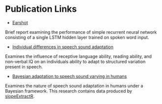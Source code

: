 # Publication Links

- [Earshot](https://onlinelibrary.wiley.com/doi/pdf/10.1111/cogs.12823?casa_token=YYgCu2LbSeMAAAAA%3Avn27gWeherB14xvgfPe-VBXbV9YNQIuI-0aN2kUWWBwz2gfub8TpYzLGdF-gvKPipySTkTUxfVmDbA)

Brief report examining the performance of simple recurrent neural network consisting of a single LSTM hidden layer trained on spoken word input.

- [Individual differences in speech sound adaptation](https://pubs.asha.org/doi/abs/10.1044/2019_JSLHR-S-19-0152)

Examines the influence of receptive language ability, reading ability, and non-verbal IQ on an individuals ability to adapt to structured variation present in speech.

- [Bayesian adaptation to speech sound varying in humans](https://link.springer.com/article/10.3758/s13423-018-1551-5)

Examines the nature of speech sound adaptation in humans under a Bayesian framework. This research contains data produced by [slopeExtractR](https://github.com/nick-monto/slopeExtractR).

